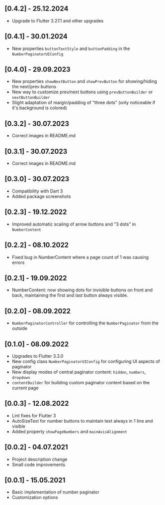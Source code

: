 ## [0.4.2] - 25.12.2024

- Upgrade to Flutter 3.27.1 and other upgrades

## [0.4.1] - 30.01.2024

- New properties `buttonTextStyle` and `buttonPadding` in the `NumberPaginatorUIConfig`

## [0.4.0] - 29.09.2023

- New properties `showNextButton` and `showPrevButton` for showing/hiding the next/prev buttons
- New way to customize prev/next buttons using `prevButtonBuilder` or `nextButtonBuilder`
- Slight adaptation of margin/padding of "three dots" (only noticeable if it's background is colored)

## [0.3.2] - 30.07.2023

- Correct images in README.md

## [0.3.1] - 30.07.2023

- Correct images in README.md

## [0.3.0] - 30.07.2023

- Compatibility with Dart 3
- Added package screenshots

## [0.2.3] - 19.12.2022

- Improved automatic scaling of arrow buttons and "3 dots" in `NumberContent`

## [0.2.2] - 08.10.2022

- Fixed bug in NumberContent where a page count of 1 was causing errors

## [0.2.1] - 19.09.2022

- NumberContent: now showing dots for invisible buttons on front and back, maintaining the first
  and last button always visible.

## [0.2.0] - 08.09.2022

- `NumberPaginatorController` for controlling the `NumberPaginator` from the outside

## [0.1.0] - 08.09.2022

- Upgrades to Flutter 3.3.0
- New config class `NumberPaginatorUIConfig` for configuring UI aspects of paginator
- New display modes of central paginator content: `hidden`, `numbers`, `dropdown`
- `contentBuilder` for building custom paginator content based on the current page

## [0.0.3] - 12.08.2022

- Lint fixes for Flutter 3
- AutoSizeText for number buttons to maintain text always in 1 line and visible
- Added property `showPageNumbers` and `mainAxisAlignment`

## [0.0.2] - 04.07.2021

- Project description change
- Small code improvements

## [0.0.1] - 15.05.2021

- Basic implementation of number paginator
- Customization options
